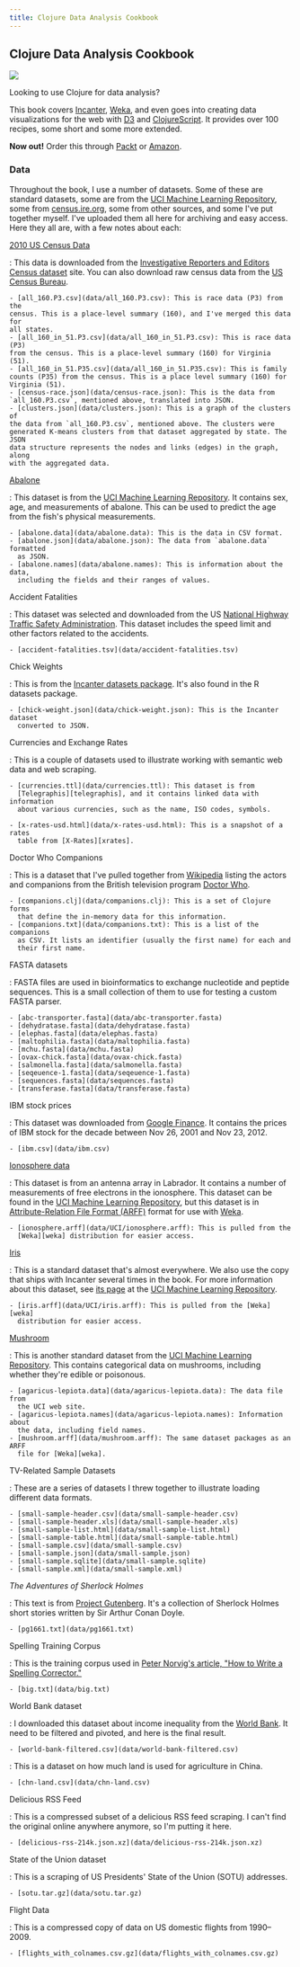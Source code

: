 ```yaml
---
title: Clojure Data Analysis Cookbook
---
```


## Clojure Data Analysis Cookbook

<img class='bookframe' src='http://dgdsbygo8mp3h.cloudfront.net/sites/default/files/imagecache/productview_larger/2643OS_0.jpg'/>

Looking to use Clojure for data analysis?

This book covers [Incanter][incanter], [Weka][weka], and even goes into
creating data visualizations for the web with [D3][d3] and
[ClojureScript][cljs]. It provides over 100 recipes, some short and some more
extended.

**Now out!** Order this through [Packt][packtclj] or [Amazon][amazon].

### Data

Throughout the book, I use a number of datasets. Some of these are standard
datasets, some are from the [UCI Machine Learning Repository][uci], some from
[census.ire.org][ire], some from other sources, and some I've put together
myself. I've uploaded them all here for archiving and easy access. Here they
all are, with a few notes about each:

[2010 US Census Data][ire]

:   This data is downloaded from the [Investigative Reporters and Editors
    Census dataset][ire] site. You can also download raw census data from the
    [US Census Bureau][census].

    - [all_160.P3.csv](data/all_160.P3.csv): This is race data (P3) from the
    census. This is a place-level summary (160), and I've merged this data for
    all states.
    - [all_160_in_51.P3.csv](data/all_160_in_51.P3.csv): This is race data (P3)
    from the census. This is a place-level summary (160) for Virginia (51).
    - [all_160_in_51.P35.csv](data/all_160_in_51.P35.csv): This is family
    counts (P35) from the census. This is a place level summary (160) for
    Virginia (51).
    - [census-race.json](data/census-race.json): This is the data from
    `all_160.P3.csv`, mentioned above, translated into JSON.
    - [clusters.json](data/clusters.json): This is a graph of the clusters of
    the data from `all_160.P3.csv`, mentioned above. The clusters were
    generated K-means clusters from that dataset aggregated by state. The JSON
    data structure represents the nodes and links (edges) in the graph, along
    with the aggregated data.

[Abalone][abalone]

:   This dataset is from the [UCI Machine Learning Repository][uci]. It
    contains sex, age, and measurements of abalone. This can be used to
    predict the age from the fish's physical measurements.

    - [abalone.data](data/abalone.data): This is the data in CSV format.
    - [abalone.json](data/abalone.json): The data from `abalone.data` formatted
      as JSON.
    - [abalone.names](data/abalone.names): This is information about the data,
      including the fields and their ranges of values.

Accident Fatalities

:   This dataset was selected and downloaded from the US [National Highway
    Traffic Safety Administration][nhtsa]. This dataset includes the speed
    limit and other factors related to the accidents.

    - [accident-fatalities.tsv](data/accident-fatalities.tsv)

Chick Weights

:   This is from the [Incanter datasets package][datasets]. It's also found in
    the R datasets package.

    - [chick-weight.json](data/chick-weight.json): This is the Incanter dataset
      converted to JSON.

Currencies and Exchange Rates

:   This is a couple of datasets used to illustrate working with semantic web
    data and web scraping.

    - [currencies.ttl](data/currencies.ttl): This dataset is from
      [Telegraphis][telegraphis], and it contains linked data with information
      about various currencies, such as the name, ISO codes, symbols.

    - [x-rates-usd.html](data/x-rates-usd.html): This is a snapshot of a rates
      table from [X-Rates][xrates].

Doctor Who Companions

:   This is a dataset that I've pulled together from [Wikipedia][wikip] listing
    the actors and companions from the British television program [Doctor
    Who][drwho].

    - [companions.clj](data/companions.clj): This is a set of Clojure forms
      that define the in-memory data for this information.
    - [companions.txt](data/companions.txt): This is a list of the companions
      as CSV. It lists an identifier (usually the first name) for each and
      their first name.

FASTA datasets

:   FASTA files are used in bioinformatics to exchange nucleotide and peptide
    sequences. This is a small collection of them to use for testing a custom
    FASTA parser.

    - [abc-transporter.fasta](data/abc-transporter.fasta)
    - [dehydratase.fasta](data/dehydratase.fasta)
    - [elephas.fasta](data/elephas.fasta)
    - [maltophilia.fasta](data/maltophilia.fasta)
    - [mchu.fasta](data/mchu.fasta)
    - [ovax-chick.fasta](data/ovax-chick.fasta)
    - [salmonella.fasta](data/salmonella.fasta)
    - [seqeuence-1.fasta](data/seqeuence-1.fasta)
    - [sequences.fasta](data/sequences.fasta)
    - [transferase.fasta](data/transferase.fasta)

IBM stock prices

:   This dataset was downloaded from [Google Finance][gfinance]. It contains
    the prices of IBM stock for the decade between <time>Nov 26, 2001</time>
    and <time>Nov 23, 2012</time>.

    - [ibm.csv](data/ibm.csv)

[Ionosphere data][ionosphere]

:   This dataset is from an antenna array in Labrador. It contains a number of
    measurements of free electrons in the ionosphere. This dataset can be
    found in the [UCI Machine Learning Repository][uci], but this dataset is
    in [Attribute-Relation File Format (ARFF)][arff] format for use with
    [Weka][weka].

    - [ionosphere.arff](data/UCI/ionosphere.arff): This is pulled from the
      [Weka][weka] distribution for easier access.

[Iris][iris]

:   This is a standard dataset that's almost everywhere. We also use the copy
    that ships with Incanter several times in the book. For more information
    about this dataset, see [its page][iris] at the [UCI Machine Learning
    Repository][uci].

    - [iris.arff](data/UCI/iris.arff): This is pulled from the [Weka][weka]
      distribution for easier access.

[Mushroom][mushroom]

:   This is another standard dataset from the [UCI Machine Learning
    Repository][uci]. This contains categorical data on mushrooms, including
    whether they're edible or poisonous.

    - [agaricus-lepiota.data](data/agaricus-lepiota.data): The data file from
      the UCI web site.
    - [agaricus-lepiota.names](data/agaricus-lepiota.names): Information about
      the data, including field names.
    - [mushroom.arff](data/mushroom.arff): The same dataset packages as an ARFF
      file for [Weka][weka].

TV-Related Sample Datasets

:   These are a series of datasets I threw together to illustrate loading
    different data formats.

    - [small-sample-header.csv](data/small-sample-header.csv)
    - [small-sample-header.xls](data/small-sample-header.xls)
    - [small-sample-list.html](data/small-sample-list.html)
    - [small-sample-table.html](data/small-sample-table.html)
    - [small-sample.csv](data/small-sample.csv)
    - [small-sample.json](data/small-sample.json)
    - [small-sample.sqlite](data/small-sample.sqlite)
    - [small-sample.xml](data/small-sample.xml)

*The Adventures of Sherlock Holmes*

:   This text is from [Project Gutenberg][gutenberg]. It's a collection of
    Sherlock Holmes short stories written by Sir Arthur Conan Doyle.

    - [pg1661.txt](data/pg1661.txt)

Spelling Training Corpus

:   This is the training corpus used in [Peter Norvig's article, "How to Write
    a Spelling Corrector."][norvig]

    - [big.txt](data/big.txt)

World Bank dataset

:   I downloaded this dataset about income inequality from the [World
    Bank][worldbank]. It need to be filtered and pivoted, and here is the final
    result.

    - [world-bank-filtered.csv](data/world-bank-filtered.csv)

:   This is a dataset on how much land is used for agriculture in China.

    - [chn-land.csv](data/chn-land.csv)

Delicious RSS Feed

:   This is a compressed subset of a delicious RSS feed scraping. I can't find
    the original online anywhere anymore, so I'm putting it here.

    - [delicious-rss-214k.json.xz](data/delicious-rss-214k.json.xz)

State of the Union dataset

:   This is a scraping of US Presidents' State of the Union (SOTU) addresses.

    - [sotu.tar.gz](data/sotu.tar.gz)

Flight Data

:   This is a compressed copy of data on US domestic flights from 1990–2009.

    - [flights_with_colnames.csv.gz](data/flights_with_colnames.csv.gz)

<div class='bottom'></div>

[packt]: http://www.packtpub.com/
[packtclj]: http://www.packtpub.com/clojure-data-analysis-cookbook/book
[amazon]: http://www.amazon.com/gp/product/B00BECVV9C/ref=as_li_ss_tl?ie=UTF8&camp=1789&creative=390957&creativeASIN=B00BECVV9C&linkCode=as2&tag=httpwwwericro-20

[incanter]: http://incanter.org/
[d3]: http://d3js.org/
[cljs]: https://github.com/clojure/clojurescript

[weka]: http://www.cs.waikato.ac.nz/ml/weka/
[arff]: http://www.cs.waikato.ac.nz/ml/weka/arff.html
[datasets]: http://liebke.github.com/incanter/datasets-api.html

[uci]: http://archive.ics.uci.edu/ml/datasets.html
[abalone]: http://archive.ics.uci.edu/ml/datasets/Abalone
[ionosphere]: http://archive.ics.uci.edu/ml/datasets/Ionosphere
[iris]: http://archive.ics.uci.edu/ml/datasets/Iris
[mushroom]: http://archive.ics.uci.edu/ml/datasets/Mushroom

[ire]: http://census.ire.org/
[census]: http://www.census.gov/

[nhtsa]: http://www-fars.nhtsa.dot.gov/QueryTool/QuerySection/selectyear.aspx

[telegraphis]: http://telegraphis.net/data/currencies/currencies.ttl
[xrates]: http://www.x-rates.com/

[wikip]: http://en.wikipedia.org/wiki/Doctor_Who_companions
[drwho]: http://www.bbc.co.uk/programmes/b006q2x0

[fasta]: http://blast.ncbi.nlm.nih.gov/blastcgihelp.shtml

[gfinance]: https://www.google.com/finance

[gutenberg]: http://www.gutenberg.org/
[holmes]: http://www.gutenberg.org/ebooks/1661

[norvig]: http://norvig.com/spell-correct.html

[worldbank]: http://data.worldbank.org/

